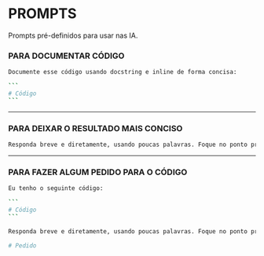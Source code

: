 # PROMPTS

Prompts pré-definidos para usar nas IA.

### PARA DOCUMENTAR CÓDIGO

``````bash
Documente esse código usando docstring e inline de forma concisa:

```
# Código
```
``````

---

### PARA DEIXAR O RESULTADO MAIS CONCISO

```bash
Responda breve e diretamente, usando poucas palavras. Foque no ponto principal sem elaboração ou perguntas adicionais.
```

---

### PARA FAZER ALGUM PEDIDO PARA O CÓDIGO

``````bash
Eu tenho o seguinte código:

```
# Código
```

Responda breve e diretamente, usando poucas palavras. Foque no ponto principal sem elaboração ou perguntas adicionais.

# Pedido
``````

